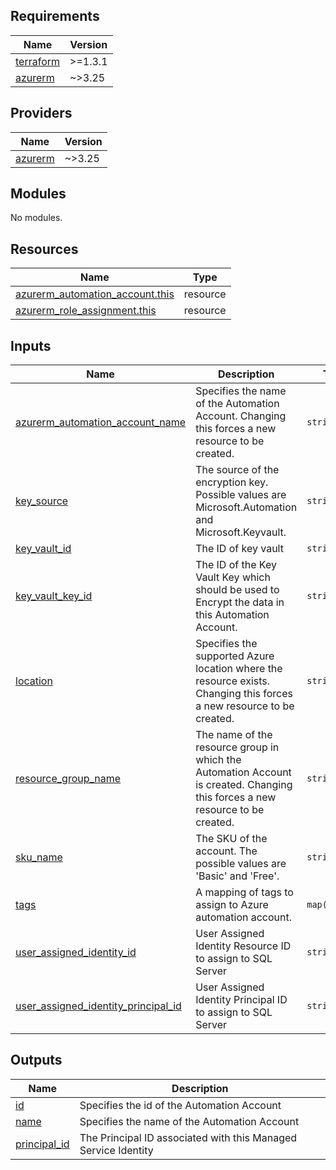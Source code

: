 <!-- BEGIN_TF_DOCS -->
## Requirements

| Name | Version |
|------|---------|
| <a name="requirement_terraform"></a> [terraform](#requirement\_terraform) | >=1.3.1 |
| <a name="requirement_azurerm"></a> [azurerm](#requirement\_azurerm) | ~>3.25 |

## Providers

| Name | Version |
|------|---------|
| <a name="provider_azurerm"></a> [azurerm](#provider\_azurerm) | ~>3.25 |

## Modules

No modules.

## Resources

| Name | Type |
|------|------|
| [azurerm_automation_account.this](https://registry.terraform.io/providers/hashicorp/azurerm/latest/docs/resources/automation_account) | resource |
| [azurerm_role_assignment.this](https://registry.terraform.io/providers/hashicorp/azurerm/latest/docs/resources/role_assignment) | resource |

## Inputs

| Name | Description | Type | Default | Required |
|------|-------------|------|---------|:--------:|
| <a name="input_azurerm_automation_account_name"></a> [azurerm\_automation\_account\_name](#input\_azurerm\_automation\_account\_name) | Specifies the name of the Automation Account. Changing this forces a new resource to be created. | `string` | n/a | yes |
| <a name="input_key_source"></a> [key\_source](#input\_key\_source) | The source of the encryption key. Possible values are Microsoft.Automation and Microsoft.Keyvault. | `string` | `"Microsoft.Keyvault"` | no |
| <a name="input_key_vault_id"></a> [key\_vault\_id](#input\_key\_vault\_id) | The ID of key vault | `string` | n/a | yes |
| <a name="input_key_vault_key_id"></a> [key\_vault\_key\_id](#input\_key\_vault\_key\_id) | The ID of the Key Vault Key which should be used to Encrypt the data in this Automation Account. | `string` | n/a | yes |
| <a name="input_location"></a> [location](#input\_location) | Specifies the supported Azure location where the resource exists. Changing this forces a new resource to be created. | `string` | n/a | yes |
| <a name="input_resource_group_name"></a> [resource\_group\_name](#input\_resource\_group\_name) | The name of the resource group in which the Automation Account is created. Changing this forces a new resource to be created. | `string` | n/a | yes |
| <a name="input_sku_name"></a> [sku\_name](#input\_sku\_name) | The SKU of the account. The possible values are 'Basic' and 'Free'. | `string` | `"Basic"` | no |
| <a name="input_tags"></a> [tags](#input\_tags) | A mapping of tags to assign to Azure automation account. | `map(string)` | `null` | no |
| <a name="input_user_assigned_identity_id"></a> [user\_assigned\_identity\_id](#input\_user\_assigned\_identity\_id) | User Assigned Identity Resource ID to assign to SQL Server | `string` | n/a | yes |
| <a name="input_user_assigned_identity_principal_id"></a> [user\_assigned\_identity\_principal\_id](#input\_user\_assigned\_identity\_principal\_id) | User Assigned Identity Principal ID to assign to SQL Server | `string` | n/a | yes |

## Outputs

| Name | Description |
|------|-------------|
| <a name="output_id"></a> [id](#output\_id) | Specifies the id of the Automation Account |
| <a name="output_name"></a> [name](#output\_name) | Specifies the name of the Automation Account |
| <a name="output_principal_id"></a> [principal\_id](#output\_principal\_id) | The Principal ID associated with this Managed Service Identity |
<!-- END_TF_DOCS -->

